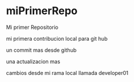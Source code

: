 # miPrimerRepo

Mi primer Repositorio

mi primera contribucion local para git hub

un commit mas desde github

una actualizacion mas

cambios desde mi rama local llamada developer01
